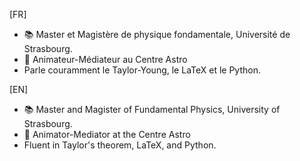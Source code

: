 [FR]
- 📚 Master et Magistère de physique fondamentale, Université de Strasbourg.
- 🔭 Animateur-Médiateur au Centre Astro
- Parle couramment le Taylor-Young, le LaTeX et le Python.

[EN]
- 📚 Master and Magister of Fundamental Physics, University of Strasbourg.
- 🔭 Animator-Mediator at the Centre Astro
- Fluent in Taylor's theorem, LaTeX, and Python.
